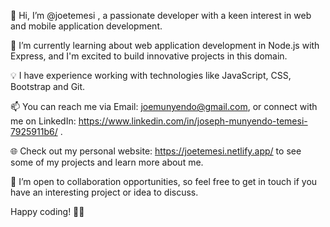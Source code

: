 👋 Hi, I’m @joetemesi , a passionate developer with a keen interest in web and mobile application development.

🌱 I’m currently learning about web application development in Node.js with Express, and I'm excited to build innovative projects in this domain.

💡 I have experience working with technologies like JavaScript, CSS, Bootstrap and Git.

📫 You can reach me via Email: joemunyendo@gmail.com, or connect with me on LinkedIn: https://www.linkedin.com/in/joseph-munyendo-temesi-7925911b6/ .

🌐 Check out my personal website: https://joetemesi.netlify.app/ to see some of my projects and learn more about me.

🤝 I’m open to collaboration opportunities, so feel free to get in touch if you have an interesting project or idea to discuss.

Happy coding! 👨‍💻


<!---
joetemesi/joetemesi is a ✨ special ✨ repository because its `README.md` (this file) appears on your GitHub profile.
You can click the Preview link to take a look at your changes.
--->
